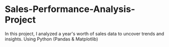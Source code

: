 # Sales-Performance-Analysis-Project
In this project, I analyzed a year's worth of sales data to uncover trends and insights. Using Python (Pandas &amp; Matplotlib)

